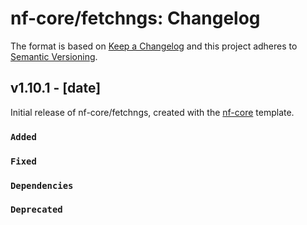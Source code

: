 # nf-core/fetchngs: Changelog

The format is based on [Keep a Changelog](https://keepachangelog.com/en/1.0.0/)
and this project adheres to [Semantic Versioning](https://semver.org/spec/v2.0.0.html).

## v1.10.1 - [date]

Initial release of nf-core/fetchngs, created with the [nf-core](https://nf-co.re/) template.

### `Added`

### `Fixed`

### `Dependencies`

### `Deprecated`
